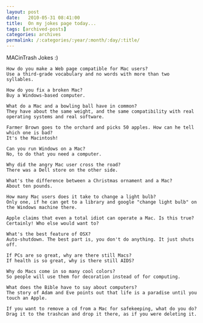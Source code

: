 ```yaml
---
layout: post
date:	2010-05-31 08:41:00
title:  On my jokes page today...
tags: [archived-posts]
categories: archives
permalink: /:categories/:year/:month/:day/:title/
---
```

MACinTrash Jokes :)


    How do you make a Web page compatible for Mac users?
    Use a third-grade vocabulary and no words with more than two syllables.

    How do you fix a broken Mac?
    Buy a Windows-based computer.

    What do a Mac and a bowling ball have in common?
    They have about the same weight, and the same compatibility with real operating systems and real software.

    Farmer Brown goes to the orchard and picks 50 apples. How can he tell which one is bad?
    It's the Macintosh!

    Can you run Windows on a Mac?
    No, to do that you need a computer.

    Why did the angry Mac user cross the road?
    There was a Dell store on the other side.

    What's the difference between a Christmas ornament and a Mac?
    About ten pounds.

    How many Mac users does it take to change a light bulb?
    Only one, if he can get to a library and google "change light bulb" on the Windows machine there.

    Apple claims that even a total idiot can operate a Mac. Is this true?
    Certainly! Who else would want to?

    What's the best feature of OSX?
    Auto-shutdown. The best part is, you don't do anything. It just shuts off.

    If PCs are so great, why are there still Macs?
    If health is so great, why is there still AIDS?

    Why do Macs come in so many cool colors?
    So people will use them for decoration instead of for computing.

    What does the Bible have to say about computers?
    The story of Adam and Eve points out that life is a paradise until you touch an Apple.

    If you want to remove a cd from a Mac for safekeeping, what do you do?
    Drag it to the trashcan and drop it there, as if you were deleting it.
